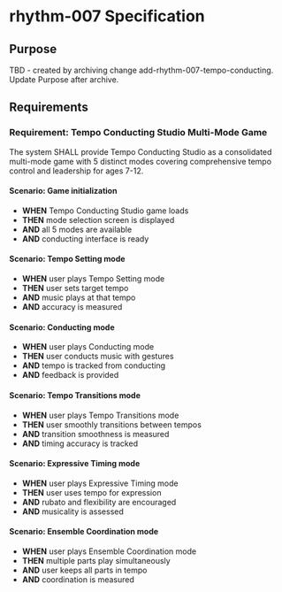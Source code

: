 # rhythm-007 Specification

## Purpose
TBD - created by archiving change add-rhythm-007-tempo-conducting. Update Purpose after archive.
## Requirements
### Requirement: Tempo Conducting Studio Multi-Mode Game
The system SHALL provide Tempo Conducting Studio as a consolidated multi-mode game with 5 distinct modes covering comprehensive tempo control and leadership for ages 7-12.

#### Scenario: Game initialization
- **WHEN** Tempo Conducting Studio game loads
- **THEN** mode selection screen is displayed
- **AND** all 5 modes are available
- **AND** conducting interface is ready

#### Scenario: Tempo Setting mode
- **WHEN** user plays Tempo Setting mode
- **THEN** user sets target tempo
- **AND** music plays at that tempo
- **AND** accuracy is measured

#### Scenario: Conducting mode
- **WHEN** user plays Conducting mode
- **THEN** user conducts music with gestures
- **AND** tempo is tracked from conducting
- **AND** feedback is provided

#### Scenario: Tempo Transitions mode
- **WHEN** user plays Tempo Transitions mode
- **THEN** user smoothly transitions between tempos
- **AND** transition smoothness is measured
- **AND** timing accuracy is tracked

#### Scenario: Expressive Timing mode
- **WHEN** user plays Expressive Timing mode
- **THEN** user uses tempo for expression
- **AND** rubato and flexibility are encouraged
- **AND** musicality is assessed

#### Scenario: Ensemble Coordination mode
- **WHEN** user plays Ensemble Coordination mode
- **THEN** multiple parts play simultaneously
- **AND** user keeps all parts in tempo
- **AND** coordination is measured

